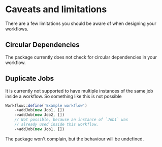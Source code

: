 # Caveats and limitations

There are a few limitations you should be aware of when designing your workflows.

## Circular Dependencies

The package currently does not check for circular dependencies in your workflow.

## Duplicate Jobs

It is currently not supported to have multiple instances of the same job inside a workflow. So something like this is not possible

```php
Workflow::define('Example workflow')
    ->addJob(new Job1, [])
    ->addJob(new Job2, [])
    // Not possible, because an instance of `Job1` was
    // already used inside this workflow.
    ->addJob(new Job1, [])
```

The package won't complain, but the behaviour will be undefined.
